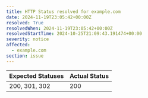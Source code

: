 ```yaml
---
title: HTTP Status resolved for example.com
date: 2024-11-19T23:05:42+00:00Z
resolved: True
resolvedWhen: 2024-11-19T23:05:42+00:00Z
resolvedStartTime: 2024-10-25T21:09:43.191474+00:00
severity: notice
affected:
  - example.com
section: issue
---
```


| Expected Statuses | Actual Status  |
|-------------------|----------------|
| 200, 301, 302 | 200 |

